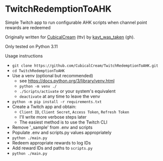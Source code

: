 # TwitchRedemptionToAHK

Simple Twitch app to run configurable AHK scripts when channel point rewards are redeemed

Originally written for [CubicalCream](https://twitch.tv/cubicalcream) (ttv) by [kayt_was_taken](https://github.com/kaytwastaken/) (gh).

Only tested on Python 3.11

Usage instructions
- `git clone https://github.com/CubicalCream/TwitchRedemptionToAHK.git`
- `cd TwitchRedemptionToAHK`
- Use a venv (optional but recommended)
  - see https://docs.python.org/3/library/venv.html
  - `python -m venv ./`
  - `./Scripts/activate` or your system's equivalent
  - `deactivate` at any time to leave the venv
- `python -m pip install -r requirements.txt`
- Create a Twitch app and obtain:
  - `Client ID`, `Client Secret`, `Access Token`, `Refresh Token`
  - I'll write more verbose steps later
  - The easiest method is to use the Twitch CLI
- Remove '_sample' from .env and scripts
- Populate .env and scripts.py values appropriately
- `python ./main.py`
- Redeem appropriate rewards to log IDs
- Add reward IDs and paths to `scripts.py`
- `python ./main.py`